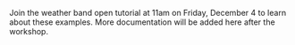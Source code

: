 Join the weather band open tutorial at 11am on Friday, December 4 to learn about these examples.
More documentation will be added here after the workshop.
